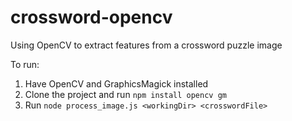 crossword-opencv
================

Using OpenCV to extract features from a crossword puzzle image

To run:
1. Have OpenCV and GraphicsMagick installed
2. Clone the project and run `npm install opencv gm`
3. Run `node process_image.js <workingDir> <crosswordFile>`
